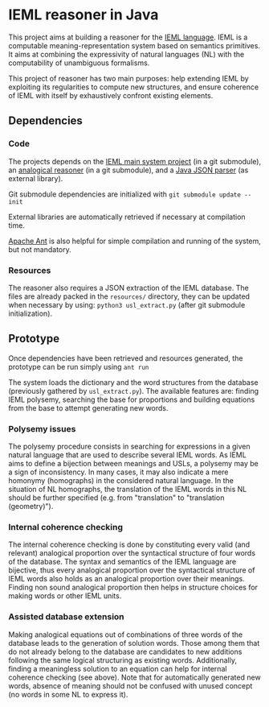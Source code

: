 # IEML reasoner in Java

This project aims at building a reasoner for the [IEML language](https://pierrelevyblog.com/tag/ieml/).
IEML is a computable meaning-representation system based on semantics primitives.
It aims at combining the expressivity of natural languages (NL) with the computability of unambiguous formalisms.

This project of reasoner has two main purposes: help extending IEML by exploiting its regularities to compute new structures, and ensure coherence of IEML with itself by exhaustively confront existing elements.

## Dependencies

### Code

The projects depends on the [IEML main system project](https://github.com/IEMLdev/ieml) (in a git submodule), an [analogical reasoner](https://github.com/vletard/analogy-java) (in a git submodule), and a [Java JSON parser](https://github.com/stleary/JSON-java) (as external library).

Git submodule dependencies are initialized with `git submodule update --init`

External libraries are automatically retrieved if necessary at compilation time.

[Apache Ant](https://ant.apache.org/) is also helpful for simple compilation and running of the system, but not mandatory.

### Resources

The reasoner also requires a JSON extraction of the IEML database.
The files are already packed in the `resources/` directory, they can be updated when necessary by using:
`python3 usl_extract.py` (after git submodule initialization).


## Prototype

Once dependencies have been retrieved and resources generated, the prototype can be run simply using `ant run`

The system loads the dictionary and the word structures from the database (previously gathered by `usl_extract.py`).
The available features are: finding IEML polysemy, searching the base for proportions and building equations from the base to attempt generating new words.

### Polysemy issues

The polysemy procedure consists in searching for expressions in a given natural language that are used to describe several IEML words.
As IEML aims to define a bijection between meanings and USLs, a polysemy may be a sign of inconsistency.
In many cases, it may also indicate a mere homonymy (homographs) in the considered natural language.
In the situation of NL homographs, the translation of the IEML words in this NL should be further specified (e.g. from "translation" to "translation (geometry)").

### Internal coherence checking

The internal coherence checking is done by constituting every valid (and relevant) analogical proportion over the syntactical structure of four words of the database.
The syntax and semantics of the IEML language are bijective, thus every analogical proportion over the syntactical structure of IEML words also holds as an analogical proportion over their meanings.
Finding non sound analogical proportion then helps in structure choices for making words or other IEML units.

### Assisted database extension

Making analogical equations out of combinations of three words of the database leads to the generation of solution words.
Those among them that do not already belong to the database are candidates to new additions following the same logical structuring as existing words.
Additionally, finding a meaningless solution to an equation can help for internal coherence checking (see above).
Note that for automatically generated new words, absence of meaning should not be confused with unused concept (no words in some NL to express it).
